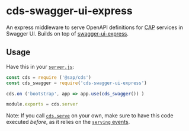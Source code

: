 # cds-swagger-ui-express

An express middleware to serve OpenAPI definitions for [CAP](https://cap.cloud.sap) services in Swagger UI.
Builds on top of [swagger-ui-express](https://www.npmjs.com/package/swagger-ui-express).

## Usage

Have this in your [`server.js`](https://cap.cloud.sap/docs/node.js/cds-server#custom-server-js):

```js
const cds = require ('@sap/cds')
const cds_swagger = require('cds-swagger-ui-express')

cds.on ('bootstrap', app => app.use(cds_swagger()) )

module.exports = cds.server
```

Note: If you call [`cds.serve`](https://cap.cloud.sap/docs/node.js/cds-serve#cds-serve) on your own, make sure to have this code executed _before_, as it relies on the [`serving` events](https://cap.cloud.sap/docs/node.js/cds-server#cdson--serving-service).
